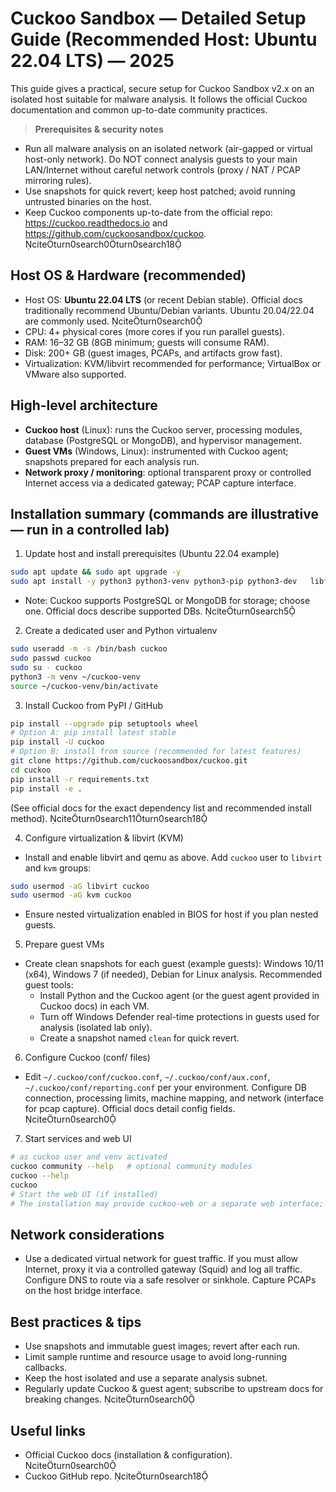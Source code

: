 # Cuckoo Sandbox — Detailed Setup Guide (Recommended Host: Ubuntu 22.04 LTS) — 2025

This guide gives a practical, secure setup for Cuckoo Sandbox v2.x on an isolated host suitable for malware analysis. It follows the official Cuckoo documentation and common up-to-date community practices.

> **Prerequisites & security notes**
- Run all malware analysis on an isolated network (air-gapped or virtual host-only network). Do NOT connect analysis guests to your main LAN/Internet without careful network controls (proxy / NAT / PCAP mirroring rules).  
- Use snapshots for quick revert; keep host patched; avoid running untrusted binaries on the host.  
- Keep Cuckoo components up-to-date from the official repo: https://cuckoo.readthedocs.io and https://github.com/cuckoosandbox/cuckoo. citeturn0search0turn0search18

## Host OS & Hardware (recommended)
- Host OS: **Ubuntu 22.04 LTS** (or recent Debian stable). Official docs traditionally recommend Ubuntu/Debian variants. Ubuntu 20.04/22.04 are commonly used. citeturn0search0  
- CPU: 4+ physical cores (more cores if you run parallel guests).  
- RAM: 16–32 GB (8GB minimum; guests will consume RAM).  
- Disk: 200+ GB (guest images, PCAPs, and artifacts grow fast).  
- Virtualization: KVM/libvirt recommended for performance; VirtualBox or VMware also supported.

## High-level architecture
- **Cuckoo host** (Linux): runs the Cuckoo server, processing modules, database (PostgreSQL or MongoDB), and hypervisor management.  
- **Guest VMs** (Windows, Linux): instrumented with Cuckoo agent; snapshots prepared for each analysis run.  
- **Network proxy / monitoring**: optional transparent proxy or controlled Internet access via a dedicated gateway; PCAP capture interface.

## Installation summary (commands are illustrative — run in a controlled lab)
1. Update host and install prerequisites (Ubuntu 22.04 example)
```bash
sudo apt update && sudo apt upgrade -y
sudo apt install -y python3 python3-venv python3-pip python3-dev   libffi-dev libssl-dev libjpeg-dev zlib1g-dev swig build-essential   qemu-kvm libvirt-daemon-system libvirt-clients virtinst bridge-utils   libguestfs-tools mongodb postgresql libpq-dev git
```
- Note: Cuckoo supports PostgreSQL or MongoDB for storage; choose one. Official docs describe supported DBs. citeturn0search5

2. Create a dedicated user and Python virtualenv
```bash
sudo useradd -m -s /bin/bash cuckoo
sudo passwd cuckoo
sudo su - cuckoo
python3 -m venv ~/cuckoo-venv
source ~/cuckoo-venv/bin/activate
```

3. Install Cuckoo from PyPI / GitHub
```bash
pip install --upgrade pip setuptools wheel
# Option A: pip install latest stable
pip install -U cuckoo
# Option B: install from source (recommended for latest features)
git clone https://github.com/cuckoosandbox/cuckoo.git
cd cuckoo
pip install -r requirements.txt
pip install -e .
```
(See official docs for the exact dependency list and recommended install method). citeturn0search11turn0search18

4. Configure virtualization & libvirt (KVM)
- Install and enable libvirt and qemu as above. Add `cuckoo` user to `libvirt` and `kvm` groups:
```bash
sudo usermod -aG libvirt cuckoo
sudo usermod -aG kvm cuckoo
```
- Ensure nested virtualization enabled in BIOS for host if you plan nested guests.

5. Prepare guest VMs
- Create clean snapshots for each guest (example guests): Windows 10/11 (x64), Windows 7 (if needed), Debian for Linux analysis. Recommended guest tools:
  - Install Python and the Cuckoo agent (or the guest agent provided in Cuckoo docs) in each VM.  
  - Turn off Windows Defender real-time protections in guests used for analysis (isolated lab only).  
  - Create a snapshot named `clean` for quick revert.

6. Configure Cuckoo (conf/ files)
- Edit `~/.cuckoo/conf/cuckoo.conf`, `~/.cuckoo/conf/aux.conf`, `~/.cuckoo/conf/reporting.conf` per your environment. Configure DB connection, processing limits, machine mapping, and network (interface for pcap capture). Official docs detail config fields. citeturn0search0

7. Start services and web UI
```bash
# as cuckoo user and venv activated
cuckoo community --help   # optional community modules
cuckoo --help
cuckoo
# Start the web UI (if installed)
# The installation may provide cuckoo-web or a separate web interface; see docs.
```

## Network considerations
- Use a dedicated virtual network for guest traffic. If you must allow Internet, proxy it via a controlled gateway (Squid) and log all traffic. Configure DNS to route via a safe resolver or sinkhole. Capture PCAPs on the host bridge interface.

## Best practices & tips
- Use snapshots and immutable guest images; revert after each run.  
- Limit sample runtime and resource usage to avoid long-running callbacks.  
- Keep the host isolated and use a separate analysis subnet.  
- Regularly update Cuckoo & guest agent; subscribe to upstream docs for breaking changes. citeturn0search0

## Useful links
- Official Cuckoo docs (installation & configuration). citeturn0search0
- Cuckoo GitHub repo. citeturn0search18
